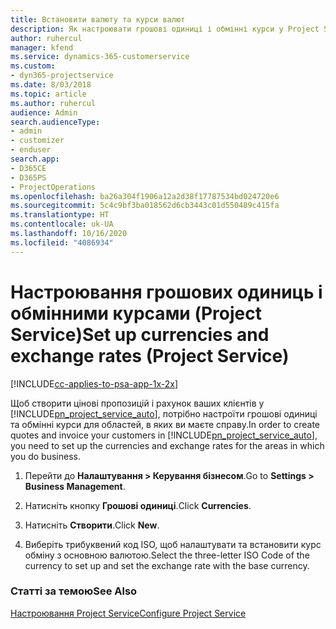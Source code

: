 ```yaml
---
title: Встановити валюту та курси валют
description: Як настроювати грошові одиниці і обмінні курси у Project Service
author: ruhercul
manager: kfend
ms.service: dynamics-365-customerservice
ms.custom:
- dyn365-projectservice
ms.date: 8/03/2018
ms.topic: article
ms.author: ruhercul
audience: Admin
search.audienceType:
- admin
- customizer
- enduser
search.app:
- D365CE
- D365PS
- ProjectOperations
ms.openlocfilehash: ba26a304f1906a12a2d38f17787534bd024720e6
ms.sourcegitcommit: 5c4c9bf3ba018562d6cb3443c01d550489c415fa
ms.translationtype: HT
ms.contentlocale: uk-UA
ms.lasthandoff: 10/16/2020
ms.locfileid: "4086934"
---
```

# <a name="set-up-currencies-and-exchange-rates-project-service"></a><span data-ttu-id="fb736-103">Настроювання грошових одиниць і обмінними курсами (Project Service)</span><span class="sxs-lookup"><span data-stu-id="fb736-103">Set up currencies and exchange rates (Project Service)</span></span>

[!INCLUDE[cc-applies-to-psa-app-1x-2x](../includes/cc-applies-to-psa-app-1x-2x.md)]

<span data-ttu-id="fb736-104">Щоб створити цінові пропозицій і рахунок ваших клієнтів у [!INCLUDE[pn_project_service_auto](../includes/pn-project-service-auto.md)], потрібно настроїти грошові одиниці та обмінні курси для областей, в яких ви маєте справу.</span><span class="sxs-lookup"><span data-stu-id="fb736-104">In order to create quotes and invoice your customers in [!INCLUDE[pn_project_service_auto](../includes/pn-project-service-auto.md)], you need to set up the currencies and exchange rates for the areas in which you do business.</span></span>  
  
1.  <span data-ttu-id="fb736-105">Перейти до **Налаштування > Керування бізнесом**.</span><span class="sxs-lookup"><span data-stu-id="fb736-105">Go to **Settings > Business Management**.</span></span>  
  
2.  <span data-ttu-id="fb736-106">Натисніть кнопку **Грошові одиниці**.</span><span class="sxs-lookup"><span data-stu-id="fb736-106">Click **Currencies**.</span></span>  
  
3.  <span data-ttu-id="fb736-107">Натисніть **Створити**.</span><span class="sxs-lookup"><span data-stu-id="fb736-107">Click **New**.</span></span>  
  
4.  <span data-ttu-id="fb736-108">Виберіть трибуквений код ISO, щоб налаштувати та встановити курс обміну з основною валютою.</span><span class="sxs-lookup"><span data-stu-id="fb736-108">Select the three-letter ISO Code of the currency to set up and set the exchange rate with the base currency.</span></span>  
  
### <a name="see-also"></a><span data-ttu-id="fb736-109">Статті за темою</span><span class="sxs-lookup"><span data-stu-id="fb736-109">See Also</span></span>  
 [<span data-ttu-id="fb736-110">Настроювання Project Service</span><span class="sxs-lookup"><span data-stu-id="fb736-110">Configure Project Service</span></span>](../psa/configure.md)
